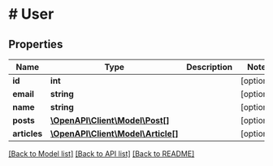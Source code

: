 # # User

## Properties

| Name         | Type                                              | Description | Notes      |
| ------------ | ------------------------------------------------- | ----------- | ---------- |
| **id**       | **int**                                           |             | [optional] |
| **email**    | **string**                                        |             | [optional] |
| **name**     | **string**                                        |             | [optional] |
| **posts**    | [**\OpenAPI\Client\Model\Post[]**](Post.md)       |             | [optional] |
| **articles** | [**\OpenAPI\Client\Model\Article[]**](Article.md) |             | [optional] |

[[Back to Model list]](../../README.md#models) [[Back to API list]](../../README.md#endpoints) [[Back to README]](../../README.md)
